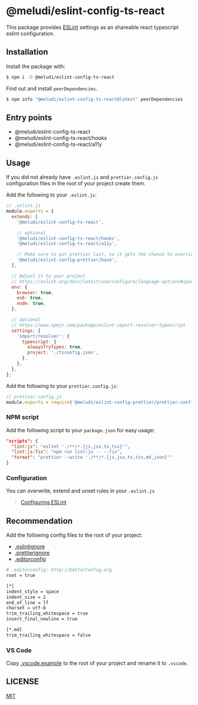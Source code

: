 # @meludi/eslint-config-ts-react

This package provides [ESLint](https://eslint.org/) settings as an shareable react typescript eslint configuration.

## Installation

Install the package with:

```sh
$ npm i -D @meludi/eslint-config-ts-react

```

Find out and install `peerDependencies`.

```sh
$ npm info "@meludi/eslint-config-ts-react@latest" peerDependencies
```

## Entry points

- @meludi/eslint-config-ts-react
- @meludi/eslint-config-ts-react/hooks
- @meludi/eslint-config-ts-react/a11y

## Usage

If you did not already have `.eslint.js` and `prettier.config.js` configuration files in the root of your project create them.

Add the following to your `.eslint.js`:

```js
// .eslint.js
module.exports = {
  extends: [
    '@meludi/eslint-config-ts-react',

    // optional
    '@meludi/eslint-config-ts-react/hooks',
    '@meludi/eslint-config-ts-react/a11y',

    // Make sure to put prettier last, so it gets the chance to override other configs.
    '@meludi/eslint-config-prettier/base',
  ],

  // Adjust it to your project
  // https://eslint.org/docs/latest/use/configure/language-options#specifying-environments
  env: {
    browser: true,
    es6: true,
    node: true,
  },

  // optional
  // https://www.npmjs.com/package/eslint-import-resolver-typescript
  settings: {
    'import/resolver': {
      typescript: {
        alwaysTryTypes: true,
        project: './tsconfig.json',
      },
    },
  },
};
```

Add the following to your `prettier.config.js`:

```js
// prettier.config.js
module.exports = require('@meludi/eslint-config-prettier/prettier.config');
```

### NPM script

Add the following script to your `package.json` for easy usage:

```json
"scripts": {
  "lint:js": "eslint './**/*.{js,jsx,ts,tsx}'",
  "lint:js:fix": "npm run lint:js -- --fix",
  "format": "prettier --write './**/*.{js,jsx,ts,tsx,md,json}'"
}
```

### Configuration

You can overwrite, extend and unset rules in your `.eslint.js`

> [Configuring ESLint](https://eslint.org/docs/user-guide/configuring)

## Recommendation

Add the following config files to the root of your project:

- [.eslintignore](https://eslint.org/docs/latest/use/configure/ignore)
- [.prettierignore](https://prettier.io/docs/en/ignore.html)
- [.editorconfig](https://editorconfig.org/)

```sh
# .editorconfig: http://EditorConfig.org
root = true

[*]
indent_style = space
indent_size = 2
end_of_line = lf
charset = utf-8
trim_trailing_whitespace = true
insert_final_newline = true

[*.md]
trim_trailing_whitespace = false
```

### VS Code

Copy [.vscode.example](https://github.com/meludi/eslint-config/tree/master/packages/eslint-config-ts-react/.vscode.example) to the root of your project and rename it to `.vscode`.

## LICENSE

[MIT](LICENSE)
